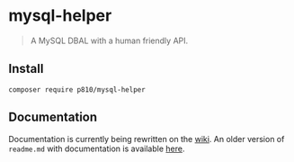 # mysql-helper

> A MySQL DBAL with a human friendly API.


## Install

```
composer require p810/mysql-helper
```


## Documentation

Documentation is currently being rewritten on the [wiki](https://github.com/p810/mysql-helper/wiki). An older version of `readme.md` with documentation is available [here](https://github.com/p810/mysql-helper/blob/b53371330e4dc1c5acb2763e4f0ba859d11f637a/readme.md).